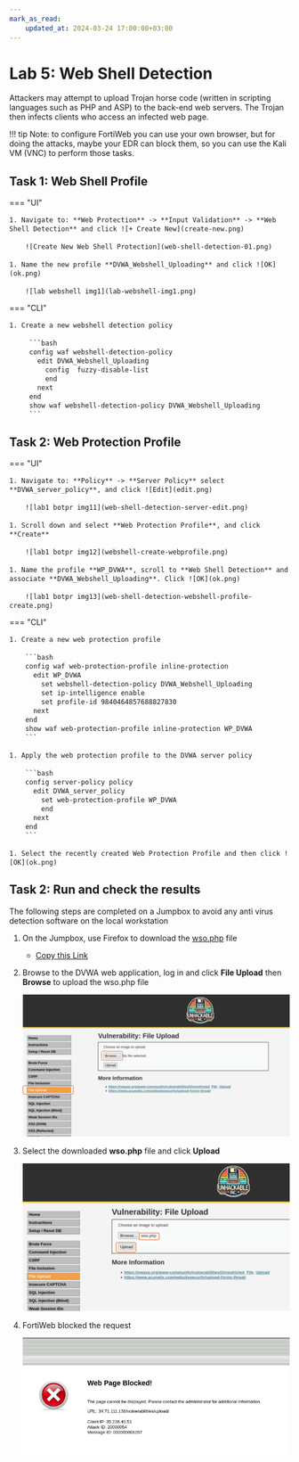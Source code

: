 ```yaml
---
mark_as_read:
    updated_at: 2024-03-24 17:00:00+03:00
---
```


# Lab 5: Web Shell Detection
Attackers may attempt to upload Trojan horse code (written in scripting languages such as PHP and ASP) to the back-end web servers. The Trojan then infects clients who access an infected web page.

!!! tip
    Note: to configure FortiWeb you can use your own browser, but for doing the attacks, maybe your EDR can block them, so you can use the Kali VM (VNC) to perform those tasks.
    
## Task 1: Web Shell Profile

=== "UI"

    1. Navigate to: **Web Protection** -> **Input Validation** -> **Web Shell Detection** and click ![+ Create New](create-new.png)

        ![Create New Web Shell Protection](web-shell-detection-01.png)

    1. Name the new profile **DVWA_Webshell_Uploading** and click ![OK](ok.png)

        ![lab webshell img1](lab-webshell-img1.png)

=== "CLI"

    1. Create a new webshell detection policy

         ```bash
         config waf webshell-detection-policy
           edit DVWA_Webshell_Uploading
             config  fuzzy-disable-list
             end
           next
         end
         show waf webshell-detection-policy DVWA_Webshell_Uploading
         ```

## Task 2: Web Protection Profile

=== "UI"

    1. Navigate to: **Policy** -> **Server Policy** select **DVWA_server_policy**, and click ![Edit](edit.png)

        ![lab1 botpr img11](web-shell-detection-server-edit.png)

    1. Scroll down and select **Web Protection Profile**, and click **Create**

        ![lab1 botpr img12](webshell-create-webprofile.png)

    1. Name the profile **WP_DVWA**, scroll to **Web Shell Detection** and associate **DVWA_Webshell_Uploading**. Click ![OK](ok.png)

        ![lab1 botpr img13](web-shell-detection-webshell-profile-create.png)

=== "CLI"

    1. Create a new web protection profile

        ```bash
        config waf web-protection-profile inline-protection
          edit WP_DVWA
            set webshell-detection-policy DVWA_Webshell_Uploading
            set ip-intelligence enable
            set profile-id 9840464857688827830
          next
        end
        show waf web-protection-profile inline-protection WP_DVWA
        ```

    1. Apply the web protection profile to the DVWA server policy

        ```bash
        config server-policy policy
          edit DVWA_server_policy
            set web-protection-profile WP_DVWA
            end
          next
        end
        ```

    1. Select the recently created Web Protection Profile and then click ![OK](ok.png)


## Task 2: Run and check the results

The following steps are completed on a Jumpbox to avoid any anti virus detection software on the local workstation

1. On the Jumpbox, use Firefox to download the [wso.php](wso.php) file

    - [Copy this Link](wso.php)

1. Browse to the DVWA web application, log in and click **File Upload** then **Browse** to upload the wso.php file

    ![lab webshell img5](lab-webshell-img5.png)

1. Select the downloaded **wso.php** file and click **Upload**

    ![lab webshell img6](lab-webshell-img6.png)

1. FortiWeb blocked the request

    ![lab webshell img7](lab-webshell-img7.png)
